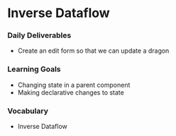 # Inverse Dataflow

### Daily Deliverables

* Create an edit form so that we can update a dragon



### Learning Goals

- Changing state in a parent component
- Making declarative changes to state



### Vocabulary

* Inverse Dataflow






